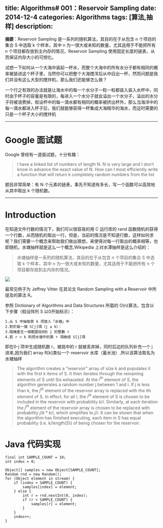 title: Algorithms# 001：Reservoir Sampling
date: 2014-12-4
categories: Algorithms
tags: [算法,抽样]
description:
---
**摘要**：Reservoir Sampling 是一系列的随机算法，其目的在于从包含 n 个项目的集合 S 中选取 k 个样本，其中 n 为一很大或未知的数量，尤其适用于不能把所有 n 个项目都存放到主内存的情况，Reservoir Sampling 使用固定长度的链表，从而保证内存大小的可控化。
<!--more-->

试想一下如何从一个大海中装起一杯水，而整个大海中的所有水分子都有相同的概率被装进这个杯子里，当然你可以把整个大海搅浑后从中舀出一杯，然而问题是我们并没有这么大型的搅拌机，那么我们还能够怎么做？

一个行之有效的办法就是让海水中的每一个水分子一粒一粒都装入装入水杯中，同时由于杯子的容量是有限的，每进入一个水分子就会溢出一个水分子，溢出的水分子将被浪费掉，假设杯中的每一滴水都有相同的概率被挤出杯外，那么当海洋中的每一滴水都进入杯子后，我们就能够获得一杯集成大海精华的海水，而这时需要的只是一个杯子大小的搅拌机
***

# Google 面试题
Google 曾经有一道面试题，十分有趣：

>I have a linked list of numbers of length N. N is very large and I don’t know in advance the exact value of N.
How can I most efficiently write a function that will return k completely random numbers from the list

题目非常简单：有 N 个元素的链表，事先不知道有多长，写一个函数可以高效地从其中取出 k 个随机数。
***
# Introduction

在知道文件行数的情况下，我们可以很容易的用 C 运行库的 rand 函数随机的获得一个行数，从而随机的取出一行，但是，当前的情况是不知道行数，这样如何求呢？我们需要一个概念来帮助我们做出猜想，来使得对每一行取出的概率相等，也即随机，水塘抽样就是这么一个概念,Wikipedia 上对水潭抽样是这么介绍的：

>水塘抽样是一系列的随机算法，其目的在于从包含 n 个项目的集合 S 中选取 k 个样本，其中 n 为一很大或未知的数量，尤其适用于不能把所有 n 个项目都存放到主内存的情况。

![](http://7nar5o.com1.z0.glb.clouddn.com/Reservoir%20Sampling.png)

最常见例子为 Jeffrey Vitter 在其论文 Random Sampling with a Reservoir 中所提及的算法 R。

参照 Dictionary of Algorithms and Data Structures 所载的 O(n)算法，包含以下步骤（假设阵列 S 以0开始标示）：

	1.从 S 中抽取首 k 项放入「水塘」中
	2.對於每一個 S[j]項（j ≥ k）：
	3.隨機產生一個範圍從0到 j 的整數 r
	4.若 r < k 則把水塘中的第 r 項換成 S[j]項

即在0-j 项中生成随机数 r，被挑中的 r 就被丢弃掉，同时后边的队列补充一个 j 进来,因为我们 array R[k]类似一个 reservoir 水库（蓄水池）,所以该算法取名为水塘抽样

>The algorithm creates a "reservoir" array of size k and populates it with the first k items of S. It then iterates through the remaining elements of S until Sis exhausted. At the $i^{th}$ element of S, the algorithm generates a random number j between 1 and i. If j is less than k, the $j^{th}$ element of the reservoir array is replaced with the ith element of S. In effect, for all i, the $i^{th}$ element of S is chosen to be included in the reservoir with probability $k/i$. Similarly, at each iteration the $j^{th}$ element of the reservoir array is chosen to be replaced with probability ${j/k}*{k/i}$, which simplifies to ${j/i}$. It can be shown that when the algorithm has finished executing, each item in S has equal probability (i.e. k/length(S)) of being chosen for the reservoir.

# Java 代码实现

```
final int SAMPLE_COUNT = 10;
int index = 0;

Object[] samples = new Object[SAMPLE_COUNT];
Random rnd = new Random();
for (Object element in stream) {
    if (index < SAMPLE_COUNT) {
        samples[index] = element;
    } else {
        int r = rnd.nextInt(0, index);
        if (r < SAMPLE_COUNT) {
            samples[r] = element;
        }
    }
    index++;
}
```


